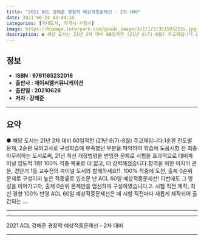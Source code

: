 ```yaml
---
title: "2021 ACL 강해준 경찰학 예상적중문제선 - 2차 대비"
date: 2021-06-24 03:44:16
categories: [국내도서, 자격서-수험서]
image: https://bimage.interpark.com/goods_image/3/2/1/2/351593212s.jpg
description: ● 해당 도서는 21년 2차 대비 60일작전 (21년 6(7)-8월) 주교재입니다.1순환 진도별 문제, 2순환 모의고사로 구성학습에 부족했던 부분을 파악하여 학습에 도움시험 전 최종 마무리하는 도서로써, 21년 최신 개정법령을 반영한 문제로 시험을 효과적으로 대비파이널 압도적 1위!
---
```


## **정보**

- **ISBN : 9791165232016**
- **출판사 : 에이씨엘커뮤니케이션**
- **출판일 : 20210628**
- **저자 : 강해준**

------



## **요약**

●  해당 도서는 21년 2차 대비 60일작전 (21년 6(7)-8월) 주교재입니다.1순환 진도별 문제, 2순환 모의고사로 구성학습에 부족했던 부분을 파악하여 학습에 도움시험 전 최종 마무리하는 도서로써, 21년 최신 개정법령을 반영한 문제로 시험을 효과적으로 대비파이널 압도적 1위! 100% 적중 목표로 더 얇고, 더 강력해졌습니다.합격을 위한 마지막 관문, 경단기 1등 교수진의 파이널 도서와 함께하세요!1. 100% 적중에 도전, 출제 0순위 문제로 구성이미 높은 적중률로 입소문 난 ACL 60일 예상적중문제선! 이번에도 그 명성을 이어가고자, 출제 0순위 문제만을 엄선하여 구성하였습니다.2. 시험 직전 제작, 최신 경향 100% 반영 ACL 60일 예상적중문제선은 매 시험 직전마다 새롭게 제작되어 출간되는 ...

------



------


2021 ACL 강해준 경찰학 예상적중문제선 - 2차 대비 

------


